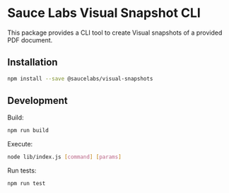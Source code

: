 # Sauce Labs Visual Snapshot CLI

This package provides a CLI tool to create Visual snapshots of a provided PDF document.

## Installation

```sh
npm install --save @saucelabs/visual-snapshots
```

## Development

Build:

```sh
npm run build
```

Execute:

```sh
node lib/index.js [command] [params] 
```

Run tests:

```sh
npm run test
```

